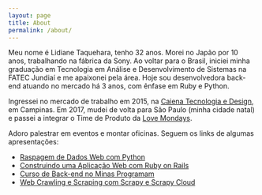 ```yaml
---
layout: page
title: About
permalink: /about/
---
```


Meu nome é Lidiane Taquehara, tenho 32 anos. Morei no Japão por 10 anos, trabalhando
na fábrica da Sony. Ao voltar para o Brasil, iniciei minha graduação em Tecnologia
em Análise e Desenvolvimento de Sistemas na FATEC Jundiaí e me apaixonei pela área.
Hoje sou desenvolvedora back-end atuando no mercado há 3 anos, com ênfase em Ruby e
Python.

Ingressei no mercado de trabalho em 2015, na <a href="http://caiena.net/">Caiena Tecnologia
e Design</a>, em Campinas. Em 2017, mudei de volta para São Paulo (minha cidade natal) e 
passei a integrar o Time de Produto da <a href="https://www.lovemondays.com.br/">Love Mondays</a>.

Adoro palestrar em eventos e montar oficinas. Seguem os links de algumas apresentações:
* [Raspagem de Dados Web com Python](https://lidimayra.github.io/raspagem-slides/)
* [Construindo uma Aplicação Web com Ruby on Rails](https://lidimayra.github.io/rails-slides/)
* [Curso de Back-end no Minas Programam](https://lidi.netlify.com/)
* [Web Crawling e Scraping com Scrapy e Scrapy Cloud](https://scrapy-slides.netlify.com/)
